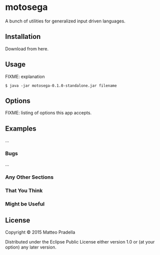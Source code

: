 # motosega

A bunch of utilities for generalized input driven languages.

## Installation

Download from here.

## Usage

FIXME: explanation

    $ java -jar motosega-0.1.0-standalone.jar filename

## Options

FIXME: listing of options this app accepts.

## Examples

...

### Bugs

...

### Any Other Sections
### That You Think
### Might be Useful

## License

Copyright © 2015 Matteo Pradella

Distributed under the Eclipse Public License either version 1.0 or (at
your option) any later version.
